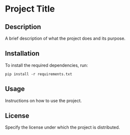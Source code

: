 # Project Title

## Description
A brief description of what the project does and its purpose.

## Installation
To install the required dependencies, run:
```
pip install -r requirements.txt
```

## Usage
Instructions on how to use the project.

## License
Specify the license under which the project is distributed.
